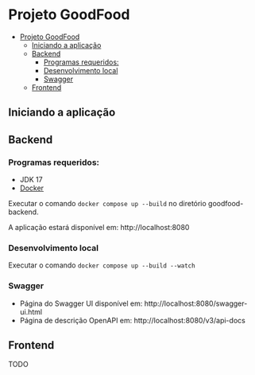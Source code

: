 # Projeto GoodFood

<!--toc:start-->

- [Projeto GoodFood](#projeto-goodfood)
  - [Iniciando a aplicação](#iniciando-a-aplicação)
  - [Backend](#backend)
    - [Programas requeridos:](#programas-requeridos)
    - [Desenvolvimento local](#desenvolvimento-local)
    - [Swagger](#swagger)
  - [Frontend](#frontend)
  <!--toc:end-->

## Iniciando a aplicação

## Backend

### Programas requeridos:

- JDK 17
- [Docker](https://docs.docker.com/get-docker/)

Executar o comando `docker compose up --build` no diretório goodfood-backend.

A aplicação estará disponível em: http://localhost:8080

### Desenvolvimento local

Executar o comando `docker compose up --build --watch`

### Swagger

- Página do Swagger UI disponível em: http://localhost:8080/swagger-ui.html
- Página de descrição OpenAPI em: http://localhost:8080/v3/api-docs

## Frontend

TODO
